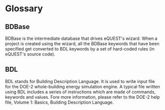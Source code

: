 # Glossary

## BDBase

BDBase is the intermediate database that drives eQUEST's wizard. When a project is created using the wizard, all the BDBase keywords that have been specified get converted to BDL keywords by a set of hard-coded rules (in eQUEST's source code).

## BDL

BDL stands for Building Description Language. It is used to write input file for the DOE-2 whole-building energy simulation engine. A typical file written using BDL includes a series of instructions which are made of commands, keywords and values. Fore more information, please refer to the DOE-2 help file, Volume 1: Basics, Building Description Language.
